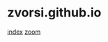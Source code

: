 # zvorsi.github.io

<a href="http://zvorsi.github.io">index</a>
<a href="http://zvorsi.github.io/bubbling">zoom</a>

